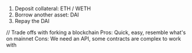1. Deposit collateral: ETH / WETH
2. Borrow another asset: DAI
3. Repay the DAI

// Trade offs with forking a blockchain
Pros: Quick, easy, resemble what's on mainnet
Cons: We need an API, some contracts are complex to work with
